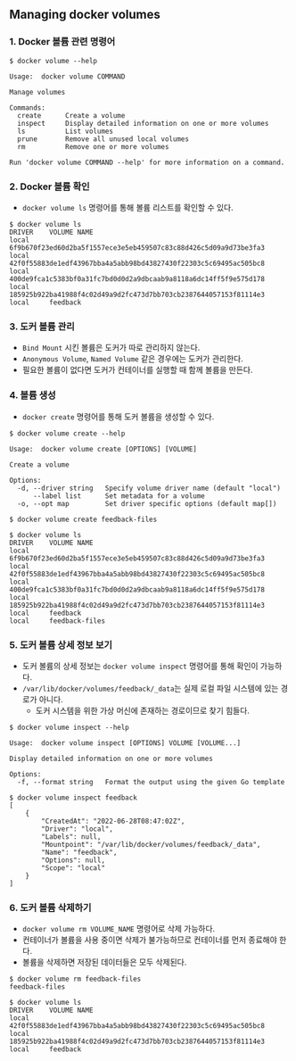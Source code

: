 ## Managing docker volumes

### 1. Docker 볼륨 관련 명령어

```
$ docker volume --help

Usage:  docker volume COMMAND

Manage volumes

Commands:
  create      Create a volume
  inspect     Display detailed information on one or more volumes
  ls          List volumes
  prune       Remove all unused local volumes
  rm          Remove one or more volumes

Run 'docker volume COMMAND --help' for more information on a command.
```

### 2. Docker 볼륨 확인

* `docker volume ls` 명령어를 통해 볼륨 리스트를 확인할 수 있다.

```
$ docker volume ls    
DRIVER    VOLUME NAME
local     6f9b670f23ed60d2ba5f1557ece3e5eb459507c83c88d426c5d09a9d73be3fa3
local     42f0f55883de1edf43967bba4a5abb98bd43827430f22303c5c69495ac505bc8
local     400de9fca1c5383bf0a31fc7bd0d0d2a9dbcaab9a8118a6dc14ff5f9e575d178
local     185925b922ba41988f4c02d49a9d2fc473d7bb703cb2387644057153f81114e3
local     feedback
```

### 3. 도커 볼륨 관리

* `Bind Mount` 시킨 볼륨은 도커가 따로 관리하지 않는다.
* `Anonymous Volume`, `Named Volume` 같은 경우에는 도커가 관리한다.
* 필요한 볼륨이 없다면 도커가 컨테이너를 실행할 때 함께 볼륨을 만든다. 

### 4. 볼륨 생성 

* `docker create` 명령어를 통해 도커 볼륨을 생성할 수 있다.

```
$ docker volume create --help

Usage:  docker volume create [OPTIONS] [VOLUME]

Create a volume

Options:
  -d, --driver string   Specify volume driver name (default "local")
      --label list      Set metadata for a volume
  -o, --opt map         Set driver specific options (default map[])
```

```
$ docker volume create feedback-files

$ docker volume ls                   
DRIVER    VOLUME NAME
local     6f9b670f23ed60d2ba5f1557ece3e5eb459507c83c88d426c5d09a9d73be3fa3
local     42f0f55883de1edf43967bba4a5abb98bd43827430f22303c5c69495ac505bc8
local     400de9fca1c5383bf0a31fc7bd0d0d2a9dbcaab9a8118a6dc14ff5f9e575d178
local     185925b922ba41988f4c02d49a9d2fc473d7bb703cb2387644057153f81114e3
local     feedback
local     feedback-files
```

### 5. 도커 볼륨 상세 정보 보기

* 도커 볼륨의 상세 정보는 `docker volume inspect` 명령어를 통해 확인이 가능하다.
* `/var/lib/docker/volumes/feedback/_data`는 실제 로컬 파일 시스템에 있는 경로가 아니다.
    * 도커 시스템을 위한 가상 머신에 존재하는 경로이므로 찾기 힘들다. 

```
$ docker volume inspect --help 

Usage:  docker volume inspect [OPTIONS] VOLUME [VOLUME...]

Display detailed information on one or more volumes

Options:
  -f, --format string   Format the output using the given Go template

$ docker volume inspect feedback
[
    {
        "CreatedAt": "2022-06-28T08:47:02Z",
        "Driver": "local",
        "Labels": null,
        "Mountpoint": "/var/lib/docker/volumes/feedback/_data",
        "Name": "feedback",
        "Options": null,
        "Scope": "local"
    }
]
```

### 6. 도커 볼륨 삭제하기

* `docker volume rm VOLUME_NAME` 명령어로 삭제 가능하다.
* 컨테이너가 볼륨을 사용 중이면 삭제가 불가능하므로 컨테이너를 먼저 종료해야 한다.
* 볼륨을 삭제하면 저장된 데이터들은 모두 삭제된다.

```
$ docker volume rm feedback-files
feedback-files

$ docker volume ls
DRIVER    VOLUME NAME
local     42f0f55883de1edf43967bba4a5abb98bd43827430f22303c5c69495ac505bc8
local     185925b922ba41988f4c02d49a9d2fc473d7bb703cb2387644057153f81114e3
local     feedback
```